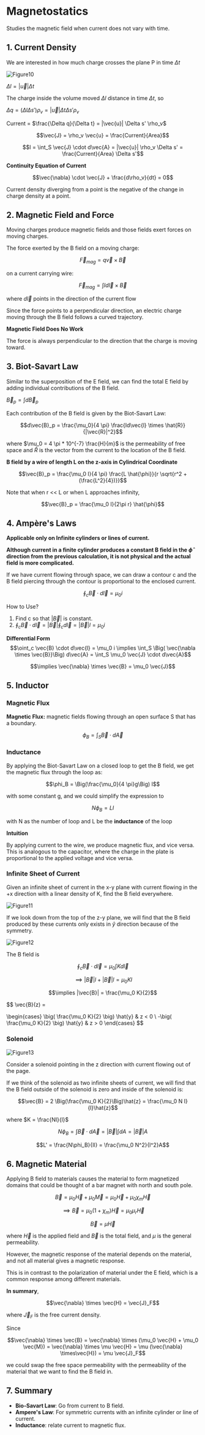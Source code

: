 # Magnetostatics

Studies the magnetic field when current does not vary with time.

## 1. Current Density

We are interested in how much charge crosses the plane P in time $\Delta t$

![Figure10](./image/Figure10.png)

$\Delta l = |\vec{u}| \Delta t$

The charge inside the volume moved $\Delta l$ distance in time $\Delta t$, so

$\Delta q = (\Delta l \Delta s')\rho_v = |\vec{u}| \Delta t \Delta s' \rho_v$

Current = $\frac{\Delta q}{\Delta t} = |\vec{u}| \Delta s' \rho_v$

$$\vec{J} = \rho_v \vec{u} = \frac{Current}{Area}$$

$$I = \int_S \vec{J} \cdot d\vec{A} = |\vec{u}| \rho_v \Delta s' = \frac{Current}{Area} \Delta s'$$



**Continuity Equation of Current**

$$\vec{\nabla} \cdot \vec{J} + \frac{d\rho_v}{dt} = 0$$

Current density diverging from a point is the negative of the change in charge density at a point.

## 2. Magnetic Field and Force
Moving charges produce magnetic fields and those fields exert forces on moving charges.

The force exerted by the B field on a moving charge:

$$\vec{F}_{mag} = q \vec{v} \times \vec{B}$$

on a current carrying wire:

$$\vec{F}_{mag} = \int Id\vec{l} \times \vec{B}$$

where $d\vec{l}$ points in the direction of the current flow

Since the force points to a perpendicular direction, an electric charge moving through the B field follows a curved trajectory.

**Magnetic Field Does No Work**

The force is always perpendicular to the direction that the charge is moving toward.

## 3. Biot-Savart Law

Similar to the superposition of the E field, we can find the total E field by adding individual contributions of the B field.

$\vec{B}_p = \int d\vec{B}_p$

Each contribution of the B field is given by the Biot-Savart Law:

$$d\vec{B}_p = \frac{\mu_0}{4 \pi} \frac{Id\vec{l} \times \hat{R}}{|\vec{R}|^2}$$

where $\mu_0 = 4 \pi * 10^{-7} \frac{H}{m}$ is the permeability of free space and $\hat{R}$ is the vector from the current to the location of the B field.

**B field by a wire of length L on the z-axis in Cylindrical Coordinate**

$$\vec{B}_p = \frac{\mu_0 I}{4 \pi} \frac{L \hat{\phi}}{r \sqrt{r^2 + (\frac{L^2}{4})}}$$

Note that when r << L or when L approaches infinity, 

$$\vec{B}_p = \frac{\mu_0 I}{2\pi r} \hat{\phi}$$

## 4. Ampère's Laws

**Applicable only on Infinite cylinders or lines of current.**

**Although current in a finite cylinder produces a constant B field in the $\hat{\phi}$ direction from the previous calculation, it is not physical and the actual field is more complicated.**

If we have current flowing through space, we can draw a contour c and the B field piercing through the contour is proportional to the enclosed current.

$$\oint_c \vec{B} \cdot d\vec{l} = \mu_0 i$$

How to Use?
1. Find c so that $|\vec{B}|$ is constant.
2. $\oint_c \vec{B} \cdot d\vec{l} = |\vec{B}| \oint_c d\vec{l} = |\vec{B}|l = \mu_0 i$

**Differential Form**
$$\oint_c \vec{B} \cdot d\vec{l} = \mu_0 i \implies \int_S \Big( \vec{\nabla \times \vec{B}}\Big) d\vec{A} = \int_S \mu_0 \vec{J} \cdot d\vec{A}$$

$$\implies \vec{\nabla} \times \vec{B} = \mu_0 \vec{J}$$

## 5. Inductor
### Magnetic Flux
**Magnetic Flux:** magnetic fields flowing through an open surface S that has a boundary.

$$\phi_B = \int_S \vec{B} \cdot d\vec{A}$$

### Inductance

By applying the Biot-Savart Law on a closed loop to get the B field, we get the magnetic flux through the loop as:

$$\phi_B = \Big(\frac{\mu_0}{4 \pi}g\Big) I$$

with some constant g, and we could simplify the expression to

$$N \phi_B = LI$$

with N as the number of loop and L be the **inductance** of the loop

**Intuition**

By applying current to the wire, we produce magnetic flux, and vice versa. This is analogous to the capacitor, where the charge in the plate is proportional to the applied voltage and vice versa.

### Infinite Sheet of Current

Given an infinite sheet of current in the x-y plane with current flowing in the +x direction with a linear density of K, find the B field everywhere.

![Figure11](./image/Figure11.png)

If we look down from the top of the z-y plane, we will find that the B field produced by these currents only exists in $\hat{y}$ direction because of the symmetry.

![Figure12](./image/Figure12.png)

The B field is

$$\oint_c \vec{B} \cdot d\vec{l} = \mu_0 \int Kd\vec{l}$$

$$\implies |\vec{B}| l + |\vec{B}|l = \mu_0 Kl$$

$$\implies |\vec{B}| = \frac{\mu_0 K}{2}$$

$$
\vec{B}(z) =

\begin{cases}
    \big( \frac{\mu_0 K}{2} \big) \hat{y} & z < 0 \\
    -\big( \frac{\mu_0 K}{2} \big) \hat{y} &  z > 0
\end{cases}
$$


### Solenoid

![Figure13](./image/Figure13.png)

Consider a solenoid pointing in the z direction with current flowing out of the page.

If we think of the solenoid as two infinite sheets of current, we will find that the B field outside of the solenoid is zero and inside of the solenoid is: 

$$\vec{B} = 2 \Big(\frac{\mu_0 K}{2}\Big)\hat{z} = \frac{\mu_0 N I}{l}\hat{z}$$

where $K = \frac{NI}{l}$

$$N\phi_B = \int \vec{B} \cdot d\vec{A} = |\vec{B}| \int dA = |\vec{B}|A$$

$$L' = \frac{N\phi_B}{Il} = \frac{\mu_0 N^2}{l^2}A$$

## 6. Magnetic Material

Applying B field to materials causes the material to form magnetized domains that could be thought of a bar magnet with north and south pole.

$$\vec{B} = \mu_0 \vec{H} + \mu_0 \vec{M} = \mu_0\vec{H} + \mu_0 \chi_m \vec{H}$$

$$\implies \vec{B} = \mu_0(1 + \chi_m)\vec{H} = \mu_0 \mu_r \vec{H}$$

$$\vec{B} = \mu \vec{H}$$

where $\vec{H}$ is the applied field and $\vec{B}$ is the total field, and $\mu$ is the general permeability.

However, the magnetic response of the material depends on the material, and not all material gives a magnetic response.

This is in contrast to the polarization of material under the E field, which is a common response among different materials.


**In summary**,

$$\vec{\nabla} \times \vec{H} = \vec{J}_F$$

where $\vec{J}_F$ is the free current density.

Since 

$$\vec{\nabla} \times \vec{B} = \vec{\nabla} \times (\mu_0 \vec{H} + \mu_0 \vec{M}) = \vec{\nabla} \times \mu \vec{H} = \mu (\vec{\nabla} \times\vec{H}) = \mu \vec{J}_F$$

we could swap the free space permeability with the permeability of the material that we want to find the B field in.

## 7. Summary

* **Bio-Savart Law**: Go from current to B field.
* **Ampere's Law**: For symmetric currents with an infinite cylinder or line of current.
* **Inductance**: relate current to magnetic flux.

